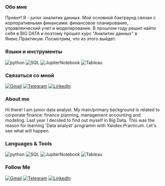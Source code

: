 

### Обо мне
Привет!
Я  - junior аналитик данных. 
Мой основной бэкграунд связан с корпоративными финансами: финансовое планирование, управленческий учет и моделирование.
В прошлом году решил найти себя в BIG DATA и поэтому прошел курс "Аналитик данных" в Янекс.Практикум. Посмотрим, что из этого выйдет.   

### Языки и инструменты
![python](https://img.shields.io/badge/-Python-69b5cc?style=for-the-badge&logo=Python)
![SQL](https://img.shields.io/badge/-SQL-69b5cc?style=for-the-badge&logo=PostgreSQL)
![JupiterNotebook](https://img.shields.io/badge/-JupyterHub-69b5cc?style=for-the-badge&logo=Jupyter)
![Tableau](https://img.shields.io/badge/-Tableau-69b5cc?style=for-the-badge&logo=Tableau)

### Связаться со мной
[![Gmail](https://img.shields.io/badge/-mail-69b5cc?style=for-the-badge&logo=Gmail)](mailto:faridgab@gmail.com)
[![Telegram](https://img.shields.io/badge/-Telegram-69b5cc?style=for-the-badge&logo=Telegram)](https://t.me/faridgab)
[![LinkedIn](https://img.shields.io/badge/LinkedIn-0077B5?style=for-the-badge&style=social&logo=linkedin&logoColor=white)](https://www.linkedin.com/in/farid-gabetdinov-81793b43)


### About me
Hi there!
I am junior data analyst.
My main/primary background is related to corporate finance: finance planning, management accounting and modeling.
Last year I decided to find out myself in Big Data. This was the reason for learning 'Data analyst' programm with Yandex.Practicum. Let's see what will happen.
  

### Languages & Tools 
![python](https://img.shields.io/badge/-Python-69b5cc?style=for-the-badge&logo=Python)
![SQL](https://img.shields.io/badge/-SQL-69b5cc?style=for-the-badge&logo=PostgreSQL)
![JupiterNotebook](https://img.shields.io/badge/-JupyterHub-69b5cc?style=for-the-badge&logo=Jupyter)
![Tableau](https://img.shields.io/badge/-Tableau-69b5cc?style=for-the-badge&logo=Tableau)

### Follow Me 
[![Gmail](https://img.shields.io/badge/-mail-69b5cc?style=for-the-badge&logo=Gmail)](mailto:faridgab@gmail.com)
[![Telegram](https://img.shields.io/badge/-Telegram-69b5cc?style=for-the-badge&logo=Telegram)](https://t.me/faridgab)
[![LinkedIn](https://img.shields.io/badge/LinkedIn-0077B5?style=for-the-badge&style=social&logo=linkedin&logoColor=white)](https://www.linkedin.com/in/farid-gabetdinov-81793b43)
